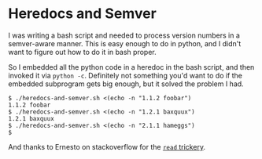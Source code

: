 # Heredocs and Semver

I was writing a bash script and needed to process version numbers in a
semver-aware manner. This is easy enough to do in python, and I didn't
want to figure out how to do it in bash proper.

So I embedded all the python code in a heredoc in the bash script, and
then invoked it via `python -c`. Definitely not something you'd want
to do if the embedded subprogram gets big enough, but it solved the
problem I had.

```
$ ./heredocs-and-semver.sh <(echo -n "1.1.2 foobar")
1.1.2 foobar
$ ./heredocs-and-semver.sh <(echo -n "1.2.1 baxquux")
1.2.1 baxquux
$ ./heredocs-and-semver.sh <(echo -n "2.1.1 hameggs")
$
```

And thanks to Ernesto on stackoverflow for the [`read` trickery](https://stackoverflow.com/a/44828706/11062962).
